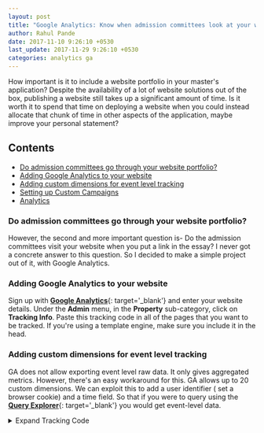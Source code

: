 ```yaml
---
layout: post
title: "Google Analytics: Know when admission committees look at your website portfolio"
author: Rahul Pande
date: 2017-11-10 9:26:10 +0530
last_update: 2017-11-29 9:26:10 +0530
categories: analytics ga
---
```


How important is it to include a website portfolio in your master's application? Despite the availability of a lot of website solutions out of the box, publishing a website still takes up a significant amount of time. Is it worth it to spend that time on deploying a website when you could instead allocate that chunk of time in other aspects of the application, maybe improve your personal statement?

## Contents

- [Do admission committees go through your website portfolio?](#do-admission-committees-go-through-your-website-portfolio)
- [Adding Google Analytics to your website](#adding-google-analytics-to-your-website)
- [Adding custom dimensions for event level tracking](#adding-custom-dimensions-for-event-level-tracking)
- [Setting up Custom Campaigns](#setting-up-custom-campaigns)
- [Analytics](#analytics)

### Do admission committees go through your website portfolio?

However, the second and more important question is- Do the admission committees visit your website when you put a link in the essay? I never got a concrete answer to this question. So I decided to make a simple project out of it, with Google Analytics.

### Adding Google Analytics to your website

Sign up with [**Google Analytics**](https://analytics.google.com){: target='_blank'} and enter your website details. Under the **Admin** menu, in the **Property** sub-category, click on **Tracking Info**. Paste this tracking code in all of the pages that you want to be tracked. If you're using a template engine, make sure you include it in the head.

### Adding custom dimensions for event level tracking

GA does not allow exporting event level raw data. It only gives aggregated metrics. However, there's an easy workaround for this. GA allows up to 20 custom dimensions. We can exploit this to add a user identifier ( set a browser cookie) and a time field. So that if you were to query using the [**Query Explorer**](https://ga-dev-tools.appspot.com/query-explorer/){: target='_blank'} you would get event-level data.

<details markdown="1">
<summary>Expand Tracking Code</summary>
~~~
<!--Google Analytics -->

<!-- Helper functions for cookies -->
<script>
  function createCookie(name,value,days) {
    if (days) {
      var date = new Date();
      date.setTime(date.getTime()+(days*24*60*60*1000));
      var expires = "; expires="+date.toGMTString();
    }
    else var expires = "";
    document.cookie = name+"="+value+expires+"; path=/";
  }

  function readCookie(name) {
    var nameEQ = name + "=";
    var ca = document.cookie.split(';');
    for(var i=0;i < ca.length;i++) {
      var c = ca[i];
      while (c.charAt(0)==' ') c = c.substring(1,c.length);
      if (c.indexOf(nameEQ) == 0) return c.substring(nameEQ.length,c.length);
    }
    return null;
  }

  function eraseCookie(name) {
    createCookie(name,"",-1);
  }

  function uuidv4(){
    return ([1e7]+-1e3+-4e3+-8e3+-1e11).replace(/[018]/g, c =>
      (c ^ crypto.getRandomValues(new Uint8Array(1))[0] & 15 >> c / 4).toString(16)
      )
  }
</script>


<!-- analytics.js -->
<script>
  (function(i,s,o,g,r,a,m){i['GoogleAnalyticsObject']=r;i[r]=i[r]||function(){
  (i[r].q=i[r].q||[]).push(arguments)},i[r].l=1*new Date();a=s.createElement(o),
  m=s.getElementsByTagName(o)[0];a.async=1;a.src=g;m.parentNode.insertBefore(a,m)
  })(window,document,'script','https://www.google-analytics.com/analytics.js','ga');

  var cookieName = 'browser_uuid'

  if(readCookie(cookieName) == null){
    createCookie(cookieName, uuidv4(), 365)
  }

  ga('create', '{GA_tracking_code}', 'auto');

  /* Assign a cookie to browser_id custom dimension */
  ga('set', 'dimension1', readCookie(cookieName));

  /* Assign millisec to utc_millisec custom dimension */
  ga('set', 'dimension2', new Date().getTime());

  ga('send', 'pageview');

</script>
~~~
{: .language-html}
</details>

<br>

![](/assets/img/custom_ga_dimension.png)

### Setting up Custom Campaigns

If your website already has significant traffic from the places that you're Universities are, you would need to set up custom campaigns to distinguish the application statement traffic from the other traffic. You can use the [**Campaign URL Builder**](https://ga-dev-tools.appspot.com/campaign-url-builder/){: target='_blank'} and setup up links for different Universities that you're applying to.

**Important Note:**
> Inserting a shortened URL in a University application is not a good idea since you don't have user's consent to be tracked.
> This is why I think you should refrain from using URL shortening services like bit.ly.
> Instead, enter plan website name like rahulpande.me and then link it to the custom tracking URL; that way the user could still copy paste the text if he wishes to be not tracked explicitly


![](/assets/img/custom_ga_campaign.png)

You should have something like below in your Query Explorer Result which you can export as CSV.

![](/assets/img/ga_raw_data.png)

### Analytics
You could do a whole bunch of analytics around this. Some points that I will be publishing at the end of this exercise are:
- Do Universities look beyond the main landing page?
- Comparing time spent on different posts and pages
- It would also be interesting to see the box plot of the number of website visits versus University application outcome (admit/reject) and then check how much of the variation in the number of visits can be explained by the University outcome.

If you have any thoughts on this, please let me know in the comments section!
